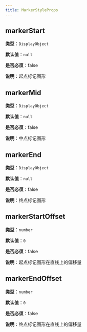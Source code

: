 ```yaml
---
title: MarkerStyleProps
---
```


## markerStart

**类型**：`DisplayObject`

**默认值**：`null`

**是否必须**：false

**说明**：起点标记图形

## markerMid

**类型**：`DisplayObject`

**默认值**：`null`

**是否必须**：false

**说明**：中点标记图形

## markerEnd

**类型**：`DisplayObject`

**默认值**：`null`

**是否必须**：false

**说明**：终点标记图形

## markerStartOffset

**类型**：`number`

**默认值**：`0`

**是否必须**：false

**说明**：起点标记图形在直线上的偏移量

## markerEndOffset

**类型**：`number`

**默认值**：`0`

**是否必须**：false

**说明**：终点标记图形在直线上的偏移量

